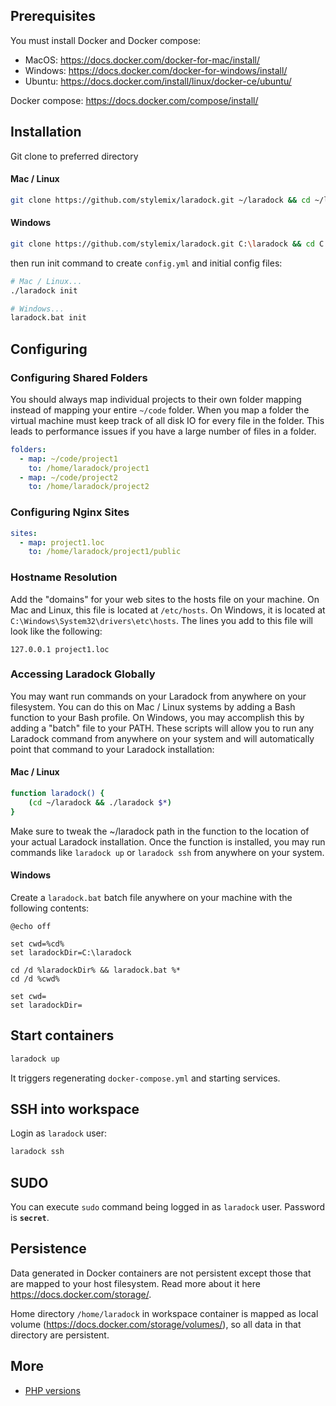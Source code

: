## Prerequisites

You must install Docker and Docker compose:

- MacOS: https://docs.docker.com/docker-for-mac/install/
- Windows: https://docs.docker.com/docker-for-windows/install/
- Ubuntu: https://docs.docker.com/install/linux/docker-ce/ubuntu/

Docker compose: https://docs.docker.com/compose/install/

## Installation

Git clone to preferred directory

#### Mac / Linux

```bash
git clone https://github.com/stylemix/laradock.git ~/laradock && cd ~/laradock
```

#### Windows

```bash
git clone https://github.com/stylemix/laradock.git C:\laradock && cd C:\laradock
```

then run init command to create `config.yml` and initial config files:
```bash
# Mac / Linux...
./laradock init

# Windows...
laradock.bat init
```

## Configuring

### Configuring Shared Folders

You should always map individual projects to their own folder mapping instead of mapping your entire `~/code` folder.
When you map a folder the virtual machine must keep track of all disk IO for every file in the folder. This leads to performance issues if you have a large number of files in a folder.

```yaml
folders:
  - map: ~/code/project1
    to: /home/laradock/project1
  - map: ~/code/project2
    to: /home/laradock/project2
```

### Configuring Nginx Sites

```yaml
sites:
  - map: project1.loc
    to: /home/laradock/project1/public
```

### Hostname Resolution

Add the "domains" for your web sites to the hosts file on your machine. 
On Mac and Linux, this file is located at `/etc/hosts`.
On Windows, it is located at `C:\Windows\System32\drivers\etc\hosts`.
The lines you add to this file will look like the following:

```
127.0.0.1 project1.loc
```

### Accessing Laradock Globally

You may want run commands on your Laradock from anywhere on your filesystem.
You can do this on Mac / Linux systems by adding a Bash function to your Bash profile.
On Windows, you may accomplish this by adding a "batch" file to your PATH.
These scripts will allow you to run any Laradock command from anywhere on your system
and will automatically point that command to your Laradock installation:

#### Mac / Linux

```bash
function laradock() {
    (cd ~/laradock && ./laradock $*)
}
```

Make sure to tweak the ~/laradock path in the function to the location of your actual Laradock installation.
Once the function is installed, you may run commands like `laradock up` or `laradock ssh` from anywhere on your system.

#### Windows

Create a `laradock.bat` batch file anywhere on your machine with the following contents:

```
@echo off

set cwd=%cd%
set laradockDir=C:\laradock

cd /d %laradockDir% && laradock.bat %*
cd /d %cwd%

set cwd=
set laradockDir=
```

## Start containers

```bash
laradock up
```

It triggers regenerating `docker-compose.yml` and starting services.

## SSH into workspace

Login as `laradock` user:
```bash
laradock ssh
```

## SUDO

You can execute `sudo` command being logged in as `laradock` user. 
Password is **`secret`**.

## Persistence

Data generated in Docker containers are not persistent except those 
that are mapped to your host filesystem.
Read more about it here https://docs.docker.com/storage/.

Home directory `/home/laradock` in workspace container is mapped as local volume (https://docs.docker.com/storage/volumes/), 
so all data in that directory are persistent.

## More

- [PHP versions](docs/php_versions.md)
